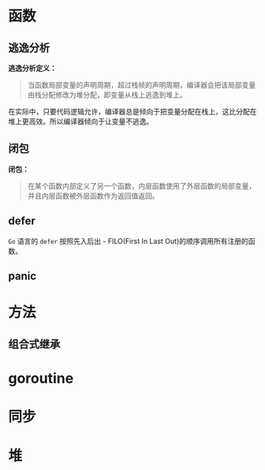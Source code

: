 
# 函数


<!-- ## 栈帧-todo -->

## 逃逸分析

**逃逸分析定义：**

> 当函数局部变量的声明周期，超过栈帧的声明周期，编译器会把该局部变量由栈分配修改为堆分配，即变量从栈上逃逸到堆上。


在实际中，只要代码逻辑允许，编译器总是倾向于把变量分配在栈上，这比分配在堆上更高效。所以编译器倾向于让变量不逃逸。

## 闭包

**闭包：**
> 在某个函数内部定义了另一个函数，内层函数使用了外层函数的局部变量，并且内层函数被外层函数作为返回值返回。




<!-- ## Function Value -todo -->


## defer

`Go` 语言的 `defer` 按照先入后出 - FILO(First In Last Out)的顺序调用所有注册的函数。





## panic

# 方法

## 组合式继承


# goroutine



# 同步

# 堆



